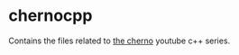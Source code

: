# chernocpp
Contains the files related to [the cherno](https://www.youtube.com/c/TheChernoProject) youtube c++ series.
